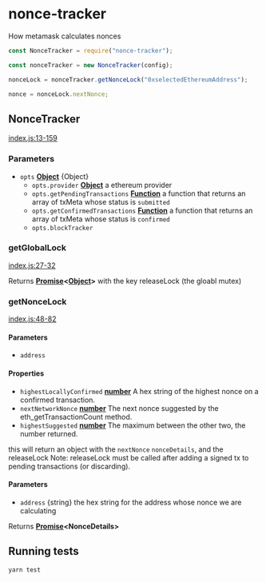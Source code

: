 # nonce-tracker

How metamask calculates nonces

```js
const NonceTracker = require("nonce-tracker");

const nonceTracker = new NonceTracker(config);

nonceLock = nonceTracker.getNonceLock("0xselectedEthereumAddress");

nonce = nonceLock.nextNonce;
```

## NonceTracker

[index.js:13-159][13]

### Parameters

- `opts` **[Object][14]** {Object}
  - `opts.provider` **[Object][14]** a ethereum provider
  - `opts.getPendingTransactions` **[Function][15]** a function that returns an array of txMeta
    whose status is `submitted`
  - `opts.getConfirmedTransactions` **[Function][15]** a function that returns an array of txMeta
    whose status is `confirmed`
  - `opts.blockTracker`

### getGlobalLock

[index.js:27-32][16]

Returns **[Promise][17]&lt;[Object][14]>** with the key releaseLock (the gloabl mutex)

### getNonceLock

[index.js:48-82][18]

#### Parameters

- `address`

#### Properties

- `highestLocallyConfirmed` **[number][19]** A hex string of the highest nonce on a confirmed transaction.
- `nextNetworkNonce` **[number][19]** The next nonce suggested by the eth_getTransactionCount method.
- `highestSuggested` **[number][19]** The maximum between the other two, the number returned.

this will return an object with the `nextNonce` `nonceDetails`, and the releaseLock
Note: releaseLock must be called after adding a signed tx to pending transactions (or discarding).

#### Parameters

- `address` {string} the hex string for the address whose nonce we are calculating

Returns **[Promise][17]&lt;NonceDetails>**

## Running tests

```bash
yarn test
```

[13]: https://github.com/MetaMask/nonce-tracker/blob/587ee0b25e16543330830e71372e0a9b94c166c4/index.js#L13-L159 "Source code on GitHub"
[14]: https://developer.mozilla.org/docs/Web/JavaScript/Reference/Global_Objects/Object
[15]: https://developer.mozilla.org/docs/Web/JavaScript/Reference/Statements/function
[16]: https://github.com/MetaMask/nonce-tracker/blob/587ee0b25e16543330830e71372e0a9b94c166c4/index.js#L27-L32 "Source code on GitHub"
[17]: https://developer.mozilla.org/docs/Web/JavaScript/Reference/Global_Objects/Promise
[18]: https://github.com/MetaMask/nonce-tracker/blob/587ee0b25e16543330830e71372e0a9b94c166c4/index.js#L48-L82 "Source code on GitHub"
[19]: https://developer.mozilla.org/docs/Web/JavaScript/Reference/Global_Objects/Number
